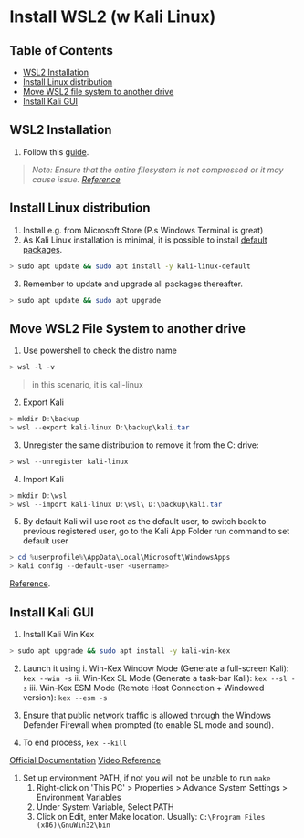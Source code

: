 # Install WSL2 (w Kali Linux)

## Table of Contents <!-- omit in toc -->
- [WSL2 Installation](#wsl2-installation)
- [Install Linux distribution](#install-linux-distribution) 
- [Move WSL2 file system to another drive](#move-wsl2-file-system-to-another-drive)
- [Install Kali GUI](#install-kali-gui)

## WSL2 Installation

1. Follow this [guide](https://docs.microsoft.com/en-us/windows/wsl/install-win10).

> *Note: Ensure that the entire filesystem is not compressed or it may cause issue. [Reference](https://superuser.com/questions/1624548/wsl2-has-all-network-interfaces-down-and-has-no-connectivity)*

## Install Linux distribution

1. Install e.g. from Microsoft Store (P.s Windows Terminal is great)
2. As Kali Linux installation is minimal, it is possible to install [default packages](https://www.kali.org/docs/general-use/metapackages/).
```bash
> sudo apt update && sudo apt install -y kali-linux-default 
```
3. Remember to update and upgrade all packages thereafter.
```bash
> sudo apt update && sudo apt upgrade
```

## Move WSL2 File System to another drive

1. Use powershell to check the distro name
```powershell
> wsl -l -v
```
> in this scenario, it is kali-linux
2. Export Kali
```powershell
> mkdir D:\backup
> wsl --export kali-linux D:\backup\kali.tar
```
3. Unregister the same distribution to remove it from the C: drive:
```powershell
> wsl --unregister kali-linux
```
4. Import Kali
```powershell
> mkdir D:\wsl
> wsl --import kali-linux D:\wsl\ D:\backup\kali.tar
```
5. By default Kali will use root as the default user, to switch back to previous registered user, go to the Kali App Folder run command to set default user
```powershell
> cd %userprofile%\AppData\Local\Microsoft\WindowsApps
> kali config --default-user <username>
```

[Reference](https://superuser.com/questions/1550622/move-wsl2-file-system-to-another-drive).

## Install Kali GUI

1. Install Kali Win Kex
```bash
> sudo apt upgrade && sudo apt install -y kali-win-kex
```

2. Launch it using
  i. Win-Kex Window Mode (Generate a full-screen Kali): `kex --win -s`
  ii. Win-Kex SL Mode (Generate a task-bar Kali): `kex --sl -s`
  iii. Win-Kex ESM Mode (Remote Host Connection + Windowed version): `kex --esm -s`

3. Ensure that public network traffic is allowed through the Windows Defender Firewall when prompted (to enable SL mode and sound).
4. To end process, `kex --kill`

[Official Documentation](https://www.kali.org/docs/wsl/win-kex/)
[Video Reference](https://www.youtube.com/watch?v=nXThnFxwH9c&ab_channel=DavidBombal)


1. Set up environment PATH, if not you will not be unable to run `make`
   1. Right-click on 'This PC' > Properties > Advance System Settings > Environment Variables
   2. Under System Variable, Select PATH
   3. Click on Edit, enter Make location. Usually: `C:\Program Files (x86)\GnuWin32\bin`
